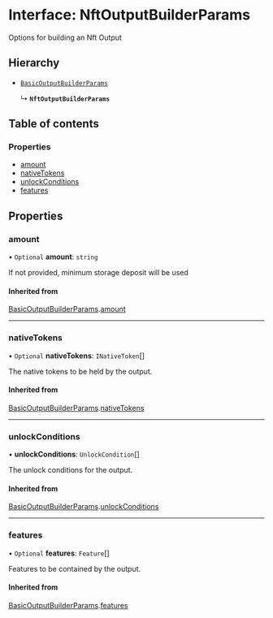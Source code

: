 # Interface: NftOutputBuilderParams

Options for building an Nft Output

## Hierarchy

- [`BasicOutputBuilderParams`](BasicOutputBuilderParams.md)

  ↳ **`NftOutputBuilderParams`**

## Table of contents

### Properties

- [amount](NftOutputBuilderParams.md#amount)
- [nativeTokens](NftOutputBuilderParams.md#nativetokens)
- [unlockConditions](NftOutputBuilderParams.md#unlockconditions)
- [features](NftOutputBuilderParams.md#features)

## Properties

### amount

• `Optional` **amount**: `string`

If not provided, minimum storage deposit will be used

#### Inherited from

[BasicOutputBuilderParams](BasicOutputBuilderParams.md).[amount](BasicOutputBuilderParams.md#amount)

___

### nativeTokens

• `Optional` **nativeTokens**: `INativeToken`[]

The native tokens to be held by the output.

#### Inherited from

[BasicOutputBuilderParams](BasicOutputBuilderParams.md).[nativeTokens](BasicOutputBuilderParams.md#nativetokens)

___

### unlockConditions

• **unlockConditions**: `UnlockCondition`[]

The unlock conditions for the output.

#### Inherited from

[BasicOutputBuilderParams](BasicOutputBuilderParams.md).[unlockConditions](BasicOutputBuilderParams.md#unlockconditions)

___

### features

• `Optional` **features**: `Feature`[]

Features to be contained by the output.

#### Inherited from

[BasicOutputBuilderParams](BasicOutputBuilderParams.md).[features](BasicOutputBuilderParams.md#features)
